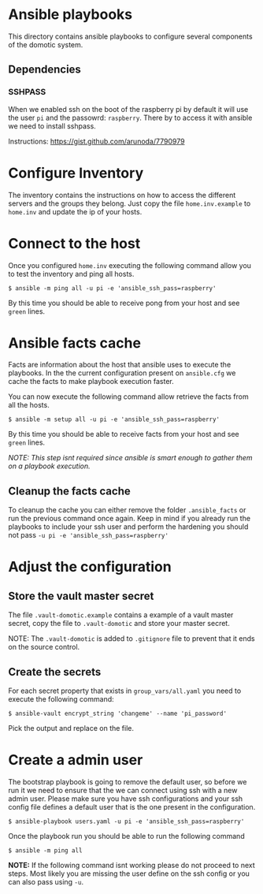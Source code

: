 # Ansible playbooks

This directory contains ansible playbooks to configure several components of the domotic system.


## Dependencies

### SSHPASS

When we enabled ssh on the boot of the raspberry pi by default it will use the user `pi` and the passowrd: `raspberry`.
There by to access it with ansible we need to install sshpass.

Instructions: https://gist.github.com/arunoda/7790979

# Configure Inventory

The inventory contains the instructions on how to access the different servers and the groups they belong. Just copy the file `home.inv.example` to `home.inv` and update the ip of your hosts.

# Connect to the host

Once you configured `home.inv` executing the following command allow you to test the inventory and ping all hosts.

    $ ansible -m ping all -u pi -e 'ansible_ssh_pass=raspberry'

By this time you should be able to receive pong from your host and see `green` lines.

# Ansible facts cache

Facts are information about the host that ansible uses to execute the playbooks. In the the current configuration present on `ansible.cfg` we cache the facts to make playbook execution faster.

You can now execute the following command allow retrieve the facts from all the hosts.

    $ ansible -m setup all -u pi -e 'ansible_ssh_pass=raspberry'

By this time you should be able to receive facts from your host and see `green` lines.

*NOTE: This step isnt required since ansible is smart enough to gather them on a playbook execution.*

## Cleanup the facts cache

To cleanup the cache you can either remove the folder `.ansible_facts` or run the previous command once again. Keep in mind if you already run the playbooks to include your ssh user and perform the hardening you should not pass `-u pi -e 'ansible_ssh_pass=raspberry'`

# Adjust the configuration

## Store the vault master secret

The file `.vault-domotic.example` contains a example of a vault master secret, copy the file to `.vault-domotic` and store your master secret.

NOTE: The `.vault-domotic` is added to `.gitignore` file to prevent that it ends on the source control.

## Create the secrets

For each secret property that exists in `group_vars/all.yaml` you need to execute the following command:

    $ ansible-vault encrypt_string 'changeme' --name 'pi_password'

Pick the output and replace on the file.

# Create a admin user

The bootstrap playbook is going to remove the default user, so before we run it we need to ensure that the we can connect using ssh with a new admin user.
Please make sure you have ssh configurations and your ssh config file defines a default user that is the one present in the configuration.

    $ ansible-playbook users.yaml -u pi -e 'ansible_ssh_pass=raspberry'

Once the playbook run you should be able to run the following command

    $ ansible -m ping all

**NOTE:** If the following command isnt working please do not proceed to next steps. Most likely you are missing the user define on the ssh config or you can also pass using `-u`.
